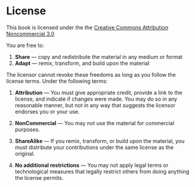 # License

This book is licensed under the the [Creative Commons Attribution Noncommercial 3.0](https://creativecommons.org/licenses/by-nc-sa/3.0/)

You are free to:

1. **Share** — copy and redistribute the material in any medium or format
2. **Adapt** — remix, transform, and build upon the material

The licensor cannot revoke these freedoms as long as you follow the license terms.
Under the following terms:

1. **Attribution** — You must give appropriate credit, provide a link to the license, and indicate if changes were made. You may do so in any reasonable manner, but not in any way that suggests the licensor endorses you or your use.

2. **NonCommercial** — You may not use the material for commercial purposes.

3. **ShareAlike** — If you remix, transform, or build upon the material, you must distribute your contributions under the same license as the original.

3. **No additional restrictions** — You may not apply legal terms or technological measures that legally restrict others from doing anything the license permits.